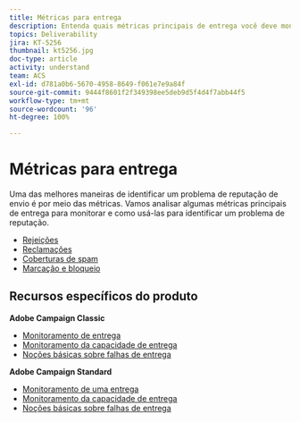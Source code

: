 ```yaml
---
title: Métricas para entrega
description: Entenda quais métricas principais de entrega você deve monitorar e como usá-las para identificar um problema de reputação.
topics: Deliverability
jira: KT-5256
thumbnail: kt5256.jpg
doc-type: article
activity: understand
team: ACS
exl-id: d781a0b6-5670-4958-8649-f061e7e9a84f
source-git-commit: 9444f8601f2f349398ee5deb9d5f4d4f7abb44f5
workflow-type: tm+mt
source-wordcount: '96'
ht-degree: 100%

---
```


# Métricas para entrega

Uma das melhores maneiras de identificar um problema de reputação de envio é por meio das métricas. Vamos analisar algumas métricas principais de entrega para monitorar e como usá-las para identificar um problema de reputação.

* [Rejeições](/help/metrics/bounces.md)
* [Reclamações](/help/metrics/complaints.md)
* [Coberturas de spam](/help/metrics/spam-traps.md)
* [Marcação e bloqueio](/help/metrics/bulking-and-blocking.md)

## Recursos específicos do produto

**Adobe Campaign Classic**

* [Monitoramento de entrega](https://experienceleague.adobe.com/docs/campaign-classic/using/sending-messages/monitoring-deliveries/about-delivery-monitoring.html?lang=pt-BR)
* [Monitoramento da capacidade de entrega](https://experienceleague.adobe.com/docs/campaign-classic/using/sending-messages/deliverability-management/monitoring-deliverability.html?lang=pt-BR)
* [Noções básicas sobre falhas de entrega](https://experienceleague.adobe.com/docs/campaign-classic/using/sending-messages/monitoring-deliveries/understanding-delivery-failures.html?lang=pt-BR)

**Adobe Campaign Standard**

* [Monitoramento de uma entrega](https://experienceleague.adobe.com/docs/campaign-standard/using/testing-and-sending/monitoring-messages/monitoring-a-delivery.html?lang=pt-BR)
* [Monitoramento da capacidade de entrega](https://experienceleague.adobe.com/docs/campaign-standard/using/testing-and-sending/managing-deliverability/monitor-deliverability.html?lang=pt-BR#testing-and-sending)
* [Noções básicas sobre falhas de entrega](https://experienceleague.adobe.com/docs/campaign-standard/using/testing-and-sending/monitoring-messages/understanding-delivery-failures.html?lang=pt-BR)
